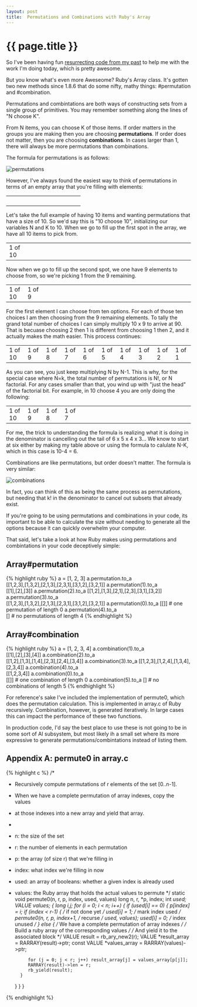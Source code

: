 ```yaml
---
layout: post
title:  Permutations and Combinations with Ruby's Array
---
```


{{ page.title }}
================

So I've been having fun [resurrecting code from my past](http://github.com/csquared/NQueens)
to help me with the work I'm doing today, which is pretty awesome.

But you know what's even more Aweseome?  Ruby's Array class.  It's gotten two new methods
since 1.8.6 that do some nifty, mathy things: #permutation and #combination.

Permutations and combintations are both ways of constructing sets from a single group
of primitives.  You may remember something along the lines of "N choose K".

From N items, you can choose K of those items.  If order matters in the groups you
are making then you are choosing <b>permutations</b>.  If order does not matter,
then you are choosing <b>combinations</b>.  In cases larger than 1, there will
always be more permutations than combinations.

The formula for permutations is as follows:

![permutations](http://upload.wikimedia.org/math/4/9/f/49f152f00fa164a4d6931401690b8844.png)

However, I've always found the easiest way to think of permutations in terms of an empty
array that you're filling with elements:

<table class="array">
  <tr>
    <td>&nbsp;</td>
    <td>&nbsp;</td>
    <td>&nbsp;</td>
    <td>&nbsp;</td>
    <td>&nbsp;</td>
    <td>&nbsp;</td>
    <td>&nbsp;</td>
    <td>&nbsp;</td>
    <td>&nbsp;</td>
    <td>&nbsp;</td>
  </tr>
</table>

Let's take the full example of having 10 items and wanting permutations that have a size of
10.  So we'd say this is "10 choose 10", initializing our variables N and K to 10.  When
we go to fill up the first spot in the array, we have all 10 items to pick from.

<table class="array">
  <tr>
    <td style="width:10%">1 of 10</td>
    <td>&nbsp;</td>
    <td>&nbsp;</td>
    <td>&nbsp;</td>
    <td>&nbsp;</td>
    <td>&nbsp;</td>
    <td>&nbsp;</td>
    <td>&nbsp;</td>
    <td>&nbsp;</td>
    <td>&nbsp;</td>
  </tr>
</table>

Now when we go to fill up the second spot, we one have 9 elements to choose from, so 
we're picking 1 from the 9 remaining.

<table class="array">
  <tr>
    <td style="width:10%">1 of 10</td>
    <td style="width:10%">1 of 9</td>
    <td>&nbsp;</td>
    <td>&nbsp;</td>
    <td>&nbsp;</td>
    <td>&nbsp;</td>
    <td>&nbsp;</td>
    <td>&nbsp;</td>
    <td>&nbsp;</td>
    <td>&nbsp;</td>
  </tr>
</table>

For the first element I can choose from ten options.  For each of those ten choices I am
then choosing from the 9 remaining elements. To tally the grand total number of choices I can simply
multiply 10 x  9 to arrive at 90.  That is becuase choosing 2 then 1 is different from choosing 1 then 2, 
and it actually makes the math easier.  This process continues:
 
<table class="array">
  <tr>
    <td style="width:10%">1 of 10</td>
    <td style="width:10%">1 of 9</td>
    <td style="width:10%">1 of 8</td>
    <td style="width:10%">1 of 7</td>
    <td style="width:10%">1 of 6</td>
    <td style="width:10%">1 of 5</td>
    <td style="width:10%">1 of 4</td>
    <td style="width:10%">1 of 3</td>
    <td style="width:10%">1 of 2</td>
    <td style="width:10%">1 of 1</td>
  </tr>
</table>

As you can see, you just keep multiplying N by N-1. This is why, for the special 
case where N=k, the total number of permutations is N!, or
N factorial.  For any cases smaller than that, you wind up with "just the head" of the
factorial bit.  For example, in 10 choose 4 you are only doing the following:

<table class="array">
  <tr>
    <td style="width:10%">1 of 10</td>
    <td style="width:10%">1 of 9</td>
    <td style="width:10%">1 of 8</td>
    <td style="width:10%">1 of 7</td>
    <td>&nbsp;</td>
    <td>&nbsp;</td>
    <td>&nbsp;</td>
    <td>&nbsp;</td>
    <td>&nbsp;</td>
    <td>&nbsp;</td>
  </tr>
</table>

For me, the trick to understanding the formula is realizing what it is doing in the denominator is
cancelling out the tail of 6 x 5 x 4 x 3...  We know to start at six either by making
my table above or using the formula to calulate N-K, which in this case is 10-4 = 6.  

Combinations are like permutations, but order doesn't matter.  The formula is very similar:

![combinations](http://upload.wikimedia.org/math/1/9/2/1928f752016eeb2c94f27269a14f7f47.png)

In fact, you can think of this as being the same process as permutations, but needing that k! 
in the denominator to cancel out subsets that already exist.

If you're going to be using permutations and combinations in your code, its important to be
able to calculate the size without needing to generate all the options because it can quickly
overwhelm your computer. 

That said, let's take a look at how Ruby makes using permutations and combintations in your
code deceptively simple:

## Array#permutation

{% highlight ruby %}
   a = [1, 2, 3]
   a.permutation.to_a     
      [[1,2,3],[1,3,2],[2,1,3],[2,3,1],[3,1,2],[3,2,1]]
   a.permutation(1).to_a  
      [[1],[2],[3]]
   a.permutation(2).to_a 
      [[1,2],[1,3],[2,1],[2,3],[3,1],[3,2]]
   a.permutation(3).to_a  
      [[1,2,3],[1,3,2],[2,1,3],[2,3,1],[3,1,2],[3,2,1]]
   a.permutation(0).to_a 
    [[]] # one permutation of length 0
   a.permutation(4).to_a  
    []   # no permutations of length 4
{% endhighlight %}


## Array#combination

{% highlight ruby %}
  a = [1, 2, 3, 4]
  a.combination(1).to_a  
    [[1],[2],[3],[4]]
  a.combination(2).to_a  
    [[1,2],[1,3],[1,4],[2,3],[2,4],[3,4]]
  a.combination(3).to_a 
    [[1,2,3],[1,2,4],[1,3,4],[2,3,4]]
  a.combination(4).to_a  
    [[1,2,3,4]]
  a.combination(0).to_a  
    [[]] # one combination of length 0
  a.combination(5).to_a 
    []   # no combinations of length 5
{% endhighlight %}

For reference's sake I've included the implementation of permute0, which does
the permutation calculation.  This is implemented in array.c of Ruby recursively.
Combination, however, is generated iteratively.  In large cases this can
impact the performance of these two functions.

In production code, I'd say the best place to use these is not going to be in 
some sort of AI subsystem, but most likely ih a small set where its more
expressive to generate permutations/combintations instead of listing them.

## Appendix A: permute0 in array.c
{% highlight c %}
/*
 * Recursively compute permutations of r elements of the set [0..n-1].
 * When we have a complete permutation of array indexes, copy the values
 * at those indexes into a new array and yield that array. 
 *
 * n: the size of the set 
 * r: the number of elements in each permutation
 * p: the array (of size r) that we're filling in
 * index: what index we're filling in now
 * used: an array of booleans: whether a given index is already used
 * values: the Ruby array that holds the actual values to permute
 */
static void
permute0(n, r, p, index, used, values)
    long n, r, *p, index;
    int *used;
    VALUE values;
{
    long i,j;
    for (i = 0; i < n; i++) {
      if (used[i] == 0) {
          p[index] = i;
          if (index < r-1) {             /* if not done yet */
              used[i] = 1;               /* mark index used */
              permute0(n, r, p, index+1, /* recurse */
              used, values);
              used[i] = 0;               /* index unused */
          }
          else {
            /* We have a complete permutation of array indexes */
            /* Build a ruby array of the corresponding values */
            /* And yield it to the associated block */
            VALUE result = rb_ary_new2(r);
            VALUE *result_array = RARRAY(result)->ptr;
            const VALUE *values_array = RARRAY(values)->ptr;

            for (j = 0; j < r; j++) result_array[j] = values_array[p[j]];
            RARRAY(result)->len = r;
            rb_yield(result);
         }
      }
    }
}

{% endhighlight %}
